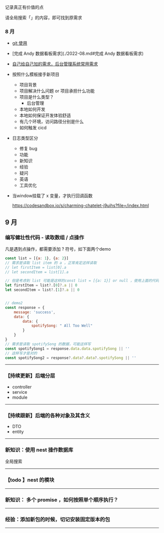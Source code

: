 记录真正有价值的点

请全局搜索「」的内容，即可找到原需求

### 8 月

- [git 使用](./2022-08.md#git)

- [完成 Andy 数据看板需求](./2022-08.md#完成 Andy 数据看板需求)

- [自己给自己加的需求，后台管理系统常用需求](./2022-08.md#自己给自己加的需求，后台管理系统常用需求)

- 按照什么模板接手新项目
    - 项目背景
    - 项目解决什么问题 or 项目承担什么功能
    - 项目是什么类型？
        - 后台管理
    - 本地如何开发
    - 本地如何保证开发体验舒适
    - 有几个环境，访问路径分别是什么
    - 如何触发 cicd

- 日志类型区分

    - 修复 bug
    - 功能
    - 新知识
    - 经验
    - 疑问
    - 英语
    - 工具优化

- 当window挂载了 x 变量，才执行回调函数

    https://codesandbox.io/s/charming-chatelet-j9uihs?file=/index.html



##  9 月

### 编写健壮性代码 - 读取数组 / 点操作

凡是遇到点操作，都需要添加 ? 符号，如下面两个demo

```javascript
const list = [{a: 1}, {a: 2}]
// 需求是读取 list item 的 a ，正常肯定这样读取
// let firstItem = list[0].a
// let secondItem = list[1].a

// 但是考虑到 list 可能是这样的const list = [{a: 1}] or null ，使用上面的代码读取，会抛出错误，因此应该使用如下的代码进行读取变量
let firstItem = list?.[0]?.a || 0
let secondItem = list?.[1]?.a || 0


// demo2
const response = {
	message: 'success',
	data: {
		data: {
			spotifySong: " All Too Well"
		}
	}
}
// 需求是读取 spotifySong 的数据，可能这样写
const spotifySong1 = response.data.data.spotifySong || ''
// 这样写才是对的
const spotifySong2 = response?.data?.data?.spotifySong || ''
```

---

### 【持续更新】后端分层

- controller
- service
- module

---

### 【持续跟新】后端的各种对象及其含义

- DTO 
- entity

---

### 新知识：使用 nest 操作数据库

全局搜索

---

### 【todo 】nest 的模块

---

### 新知识： 多个 promise ，如何按照单个顺序执行？

---

### 经验：添加新包的时候，切记安装固定版本的包

---

### 

